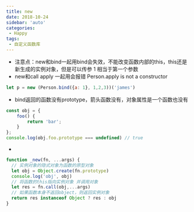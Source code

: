 ```yaml
---
title: new
date: 2018-10-24
sidebar: 'auto'
categories:
 - Happy
tags:
 - 自定义函数库
---
```


-   注意点：new和bind一起用bind会失效，不能改变函数内部的this，this还是新生成的实例对象，但是可以传参 1 相当于第一个参数
-    new和call apply 一起用会报错      Person.apply is not a constructor
```js
let p = new (Person.bind({a: 1}, 1,2,3))('james')
```
-   bind返回的函数没有prototype，箭头函数没有，对象属性是一个函数也没有
```js
const obj = {
    foo() {
        return 'bar';
    }
};
console.log(obj.foo.prototype === undefined) // true
```
-   
```js
function _new(fn, ...args) {
  // 实例对象的隐式对象为函数的原型对象
  let obj = Object.create(fn.prototype)
  console.log('obj', obj)
  // 将函数的this指向实例对象 并调用对象
  let res = fn.call(obj,...args)
  // 如果函数本身不返回object，则返回实例对象
  return res instanceof Object ? res : obj
}
```
